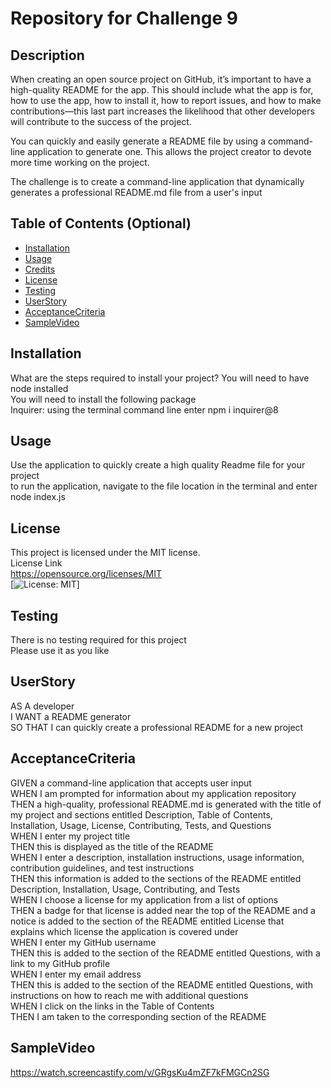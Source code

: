 # Repository for Challenge 9

## Description

When creating an open source project on GitHub, it’s important to have a high-quality README for the app. This should include what the app is for, how to use the app, how to install it, how to report issues, and how to make contributions—this last part increases the likelihood that other developers will contribute to the success of the project.

You can quickly and easily generate a README file by using a command-line application to generate one. This allows the project creator to devote more time working on the project.

The challenge is to create a command-line application that dynamically generates a professional README.md file from a user's input

## Table of Contents (Optional)

- [Installation](#installation)
- [Usage](#usage)
- [Credits](#credits)
- [License](#license)
- [Testing](#testing)
- [UserStory](#userstory)
- [AcceptanceCriteria](#acceptancecriteria)
- [SampleVideo](#samplevideo)

## Installation
What are the steps required to install your project? 
You will need to have node installed  
You will need to install the following package  
Inquirer: using the terminal command line enter npm i inquirer@8

## Usage
Use the application to quickly create a high quality Readme file for your project  
to run the application, navigate to the file location in the terminal and enter node index.js

## License
This project is licensed under the MIT license.  
License Link  
https://opensource.org/licenses/MIT   
[![License: MIT](https://img.shields.io/badge/License-MIT-yellow.svg)]  

## Testing
There is no testing required for this project  
Please use it as you like 

## UserStory
AS A developer  
I WANT a README generator  
SO THAT I can quickly create a professional README for a new project

## AcceptanceCriteria
GIVEN a command-line application that accepts user input  
WHEN I am prompted for information about my application repository  
THEN a high-quality, professional README.md is generated with the title of my project and sections entitled Description, Table of Contents,  
Installation, Usage, License, Contributing, Tests, and Questions  
WHEN I enter my project title  
THEN this is displayed as the title of the README  
WHEN I enter a description, installation instructions, usage information, contribution guidelines, and test instructions  
THEN this information is added to the sections of the README entitled Description, Installation, Usage, Contributing, and Tests  
WHEN I choose a license for my application from a list of options  
THEN a badge for that license is added near the top of the README and a notice is added to the section of the README entitled License that  
explains which license the application is covered under  
WHEN I enter my GitHub username  
THEN this is added to the section of the README entitled Questions, with a link to my GitHub profile  
WHEN I enter my email address  
THEN this is added to the section of the README entitled Questions, with instructions on how to reach me with additional questions  
WHEN I click on the links in the Table of Contents  
THEN I am taken to the corresponding section of the README

## SampleVideo
https://watch.screencastify.com/v/GRgsKu4mZF7kFMGCn2SG


